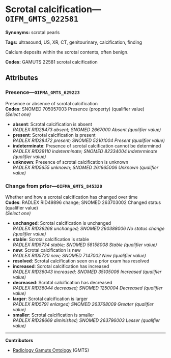 # Scrotal calcification—`OIFM_GMTS_022581`

**Synonyms:** scrotal pearls

**Tags:** ultrasound, US, XR, CT, genitourinary, calcification, finding

Calcium deposits within the scrotal contents, often benign.

**Codes:** GAMUTS 22581 scrotal calcification

## Attributes

### Presence—`OIFMA_GMTS_629223`

Presence or absence of scrotal calcification  
**Codes**: SNOMED 705057003 Presence (property) (qualifier value)  
*(Select one)*

- **absent**: Scrotal calcification is absent  
_RADLEX RID28473 absent; SNOMED 2667000 Absent (qualifier value)_
- **present**: Scrotal calcification is present  
_RADLEX RID28472 present; SNOMED 52101004 Present (qualifier value)_
- **indeterminate**: Presence of scrotal calcification cannot be determined  
_RADLEX RID39110 indeterminate; SNOMED 82334004 Indeterminate (qualifier value)_
- **unknown**: Presence of scrotal calcification is unknown  
_RADLEX RID5655 unknown; SNOMED 261665006 Unknown (qualifier value)_

### Change from prior—`OIFMA_GMTS_845320`

Whether and how a scrotal calcification has changed over time  
**Codes**: RADLEX RID49896 change; SNOMED 263703002 Changed status (qualifier value)  
*(Select one)*

- **unchanged**: Scrotal calcification is unchanged  
_RADLEX RID39268 unchanged; SNOMED 260388006 No status change (qualifier value)_
- **stable**: Scrotal calcification is stable  
_RADLEX RID5734 stable; SNOMED 58158008 Stable (qualifier value)_
- **new**: Scrotal calcification is new  
_RADLEX RID5720 new; SNOMED 7147002 New (qualifier value)_
- **resolved**: Scrotal calcification seen on a prior exam has resolved  
- **increased**: Scrotal calcification has increased  
_RADLEX RID36043 increased; SNOMED 35105006 Increased (qualifier value)_
- **decreased**: Scrotal calcification has decreased  
_RADLEX RID36044 decreased; SNOMED 1250004 Decreased (qualifier value)_
- **larger**: Scrotal calcification is larger  
_RADLEX RID5791 enlarged; SNOMED 263768009 Greater (qualifier value)_
- **smaller**: Scrotal calcification is smaller  
_RADLEX RID38669 diminished; SNOMED 263796003 Lesser (qualifier value)_

---

**Contributors**

- [Radiology Gamuts Ontology](https://gamuts.net/) (GMTS)